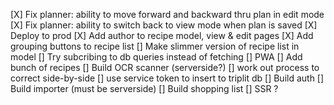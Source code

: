 [X] Fix planner: ability to move forward and backward thru plan in edit mode
[X] Fix planner: ability to switch back to view mode when plan is saved
[X] Deploy to prod
[X] Add author to recipe model, view & edit pages
[X] Add grouping buttons to recipe list
[] Make slimmer version of recipe list in model
[] Try subcribing to db queries instead of fetching
[] PWA
[] Add bunch of recipes
[] Build OCR scanner (serverside?)
    [] work out process to correct side-by-side
    [] use service token to insert to triplit db
[] Build auth
[] Build importer (must be serverside)
[] Build shopping list
[] SSR ?